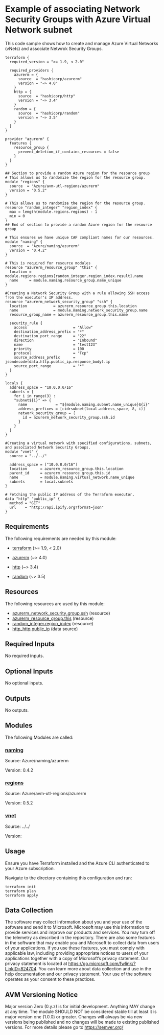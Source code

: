<!-- BEGIN_TF_DOCS -->
<!-- Code generated by terraform-docs. DO NOT EDIT. -->
# Example of associating Network Security Groups with Azure Virtual Network subnet

This code sample shows how to create and manage Azure Virtual Networks (vNets) and associate Netwrok Security Groups.

```hcl
terraform {
  required_version = ">= 1.9, < 2.0"

  required_providers {
    azurerm = {
      source  = "hashicorp/azurerm"
      version = "~> 4.0"
    }
    http = {
      source  = "hashicorp/http"
      version = "~> 3.4"
    }
    random = {
      source  = "hashicorp/random"
      version = "~> 3.5"
    }
  }
}

provider "azurerm" {
  features {
    resource_group {
      prevent_deletion_if_contains_resources = false
    }
  }
}

## Section to provide a random Azure region for the resource group
# This allows us to randomize the region for the resource group.
module "regions" {
  source  = "Azure/avm-utl-regions/azurerm"
  version = "0.5.2"
}

# This allows us to randomize the region for the resource group.
resource "random_integer" "region_index" {
  max = length(module.regions.regions) - 1
  min = 0
}
## End of section to provide a random Azure region for the resource group

# This ensures we have unique CAF compliant names for our resources.
module "naming" {
  source  = "Azure/naming/azurerm"
  version = "0.4.2"
}

# This is required for resource modules
resource "azurerm_resource_group" "this" {
  location = module.regions.regions[random_integer.region_index.result].name
  name     = module.naming.resource_group.name_unique
}

#Creating a Network Security Group with a rule allowing SSH access from the executor's IP address.
resource "azurerm_network_security_group" "ssh" {
  location            = azurerm_resource_group.this.location
  name                = module.naming.network_security_group.name
  resource_group_name = azurerm_resource_group.this.name

  security_rule {
    access                     = "Allow"
    destination_address_prefix = "*"
    destination_port_range     = "22"
    direction                  = "Inbound"
    name                       = "test123"
    priority                   = 100
    protocol                   = "Tcp"
    source_address_prefix      = jsondecode(data.http.public_ip.response_body).ip
    source_port_range          = "*"
  }
}

locals {
  address_space = "10.0.0.0/16"
  subnets = {
    for i in range(3) :
    "subnet${i}" => {
      name             = "${module.naming.subnet.name_unique}${i}"
      address_prefixes = [cidrsubnet(local.address_space, 8, i)]
      network_security_group = {
        id = azurerm_network_security_group.ssh.id
      }
    }
  }
}

#Creating a virtual network with specified configurations, subnets, and associated Network Security Groups.
module "vnet" {
  source = "../../"

  address_space = ["10.0.0.0/16"]
  location      = azurerm_resource_group.this.location
  parent_id     = azurerm_resource_group.this.id
  name          = module.naming.virtual_network.name_unique
  subnets       = local.subnets
}

# Fetching the public IP address of the Terraform executor.
data "http" "public_ip" {
  method = "GET"
  url    = "http://api.ipify.org?format=json"
}
```

<!-- markdownlint-disable MD033 -->
## Requirements

The following requirements are needed by this module:

- <a name="requirement_terraform"></a> [terraform](#requirement\_terraform) (>= 1.9, < 2.0)

- <a name="requirement_azurerm"></a> [azurerm](#requirement\_azurerm) (~> 4.0)

- <a name="requirement_http"></a> [http](#requirement\_http) (~> 3.4)

- <a name="requirement_random"></a> [random](#requirement\_random) (~> 3.5)

## Resources

The following resources are used by this module:

- [azurerm_network_security_group.ssh](https://registry.terraform.io/providers/hashicorp/azurerm/latest/docs/resources/network_security_group) (resource)
- [azurerm_resource_group.this](https://registry.terraform.io/providers/hashicorp/azurerm/latest/docs/resources/resource_group) (resource)
- [random_integer.region_index](https://registry.terraform.io/providers/hashicorp/random/latest/docs/resources/integer) (resource)
- [http_http.public_ip](https://registry.terraform.io/providers/hashicorp/http/latest/docs/data-sources/http) (data source)

<!-- markdownlint-disable MD013 -->
## Required Inputs

No required inputs.

## Optional Inputs

No optional inputs.

## Outputs

No outputs.

## Modules

The following Modules are called:

### <a name="module_naming"></a> [naming](#module\_naming)

Source: Azure/naming/azurerm

Version: 0.4.2

### <a name="module_regions"></a> [regions](#module\_regions)

Source: Azure/avm-utl-regions/azurerm

Version: 0.5.2

### <a name="module_vnet"></a> [vnet](#module\_vnet)

Source: ../../

Version:

## Usage

Ensure you have Terraform installed and the Azure CLI authenticated to your Azure subscription.

Navigate to the directory containing this configuration and run:

```
terraform init
terraform plan
terraform apply
```
<!-- markdownlint-disable-next-line MD041 -->
## Data Collection

The software may collect information about you and your use of the software and send it to Microsoft. Microsoft may use this information to provide services and improve our products and services. You may turn off the telemetry as described in the repository. There are also some features in the software that may enable you and Microsoft to collect data from users of your applications. If you use these features, you must comply with applicable law, including providing appropriate notices to users of your applications together with a copy of Microsoft’s privacy statement. Our privacy statement is located at <https://go.microsoft.com/fwlink/?LinkID=824704>. You can learn more about data collection and use in the help documentation and our privacy statement. Your use of the software operates as your consent to these practices.

## AVM Versioning Notice

Major version Zero (0.y.z) is for initial development. Anything MAY change at any time. The module SHOULD NOT be considered stable till at least it is major version one (1.0.0) or greater. Changes will always be via new versions being published and no changes will be made to existing published versions. For more details please go to https://semver.org/
<!-- END_TF_DOCS -->
